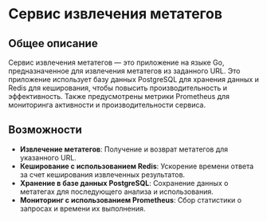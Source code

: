 # Сервис извлечения метатегов

## Общее описание

Сервис извлечения метатегов — это приложение на языке Go, предназначенное для извлечения метатегов из заданного URL. Это приложение использует базу данных PostgreSQL для хранения данных и Redis для кеширования, чтобы повысить производительность и эффективность. Также предусмотрены метрики Prometheus для мониторинга активности и производительности сервиса.

## Возможности

- **Извлечение метатегов**: Получение и возврат метатегов для указанного URL.
- **Кеширование с использованием Redis**: Ускорение времени ответа за счет кеширования извлеченных результатов.
- **Хранение в базе данных PostgreSQL**: Сохранение данных о метатегах для последующего анализа и использования.
- **Мониторинг с использованием Prometheus**: Сбор статистики о запросах и времени их выполнения.



